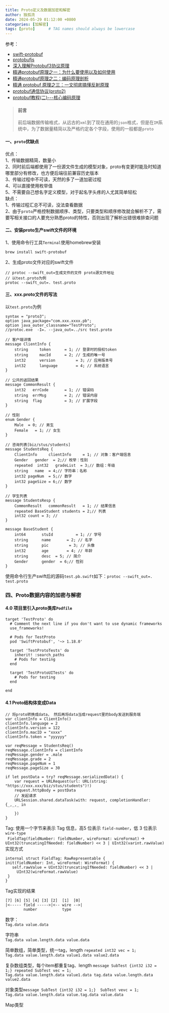 ```yaml
---
title: Proto定义及数据加密和解密
author: 独孤流
date: 2024-05-29 01:12:00 +0800
categories: [加解密]
tags: [proto]      # TAG names should always be lowercase
---
```

参考：
- [swift-protobuf](https://github.com/apple/swift-protobuf)
- [protobufjs](https://github.com/protobufjs/protobuf.js)
- [深入理解Protobuf3协议原理](https://juejin.cn/post/6844904007811465229)
- [精通protobuf原理之一：为什么要使用以及如何使用](https://juejin.cn/post/7175805388619513911)
- [精通protobuf原理之二：编码原理剖析](https://juejin.cn/post/7175805030191071293)
- [精通 protobuf 原理之三：一文彻底搞懂反射原理](https://juejin.cn/post/7297208885853519924)
- [protobuf通信协议(proto2)](https://ivanzz1001.github.io/records/post/cplusplus/2017/11/29/cplusplus_protobuf_part2)
- [protobuf教程(二)---核心编码原理](https://www.lixueduan.com/posts/protobuf/02-encode-core/)

> #### 前言
> 前后端数据传输格式，从远古的`xml`到了现在通用的`json`格式，但是在`IM`系统中，为了数据量精简以及严格约定各个字段，使用的一般都是`proto`

#### 一、`proto`优缺点
优点：\
1、传输数据精简，数量小\
2、同时前后端都使用了一份源文件生成的模型对象，proto有变更时能及时知道哪里部分有修改，也方便后端往前兼容历史版本\
3、传输过程中不可读，天然的多了一道加密过程\
4、可以直接使用枚举值\
5、不需要自己想名字定义模型，对于起名字头疼的人尤其简单轻松\
缺点：\
1、传输过程汇总不可读，没法查看数据\
2、由于`proto`严格控制数据顺序、类型，只要类型和顺序修改就会解析不了，需要写相关接口的人要充分熟悉proto的特性，否则出现了解析出错很难排查问题


#### 二、安装proto生产swift文件的环境
1、使用命令行工具`Terminal`使用homebrew安装
```
brew install swift-protobuf
```

2、生成proto文件对应的swift文件
```
// protoc --swift_out=生成文件的文件 proto源文件地址
// 以test.proto为例
protoc --swift_out=. test.proto
```

#### 三、xxx.proto文件的写法
以`test.proto`为例
```
syntax = "proto3";
option java_package="com.xxx.xxxx.pb";
option java_outer_classname="TestProto";
//protoc.exe  -I=. --java_out=../src test.proto

// 客户端详情
message ClientInfo {
    string     token      = 1; // 登录时的授权token
    string     macId      = 2; // 生成的唯一号
    int32      version         = 3; // 应用版本号
    int32      language        = 4; // 系统语言
}

// 公共的返回结果
message CommonResult {
    int32 	errCode       = 1; // 错误码
    string  errMsg        = 2; // 错误内容
    string  flag          = 3; // 扩展字段
}

// 性别
enum Gender {
    Male  = 0; // 男生
    Female   = 1; // 女生
}

// 咨询列表[biz/stus/students]
message StudentsReq {
    ClientInfo     clientInfo     = 1; // 对象：客户端信息
    Gender   gender  = 2;// 枚举：性别
    repeated  int32   gradeList  = 3;// 数组：年级
    string   name  = 4;// 字符串：名称
    int32 pageNum  = 5;// 数字
    int32 pageSize = 6;// 数字
}

// 学生列表
message StudentsResp {
    CommonResult   commonResult   = 1; // 结果信息
    repeated BaseStudent students = 2;// 列表
    int32 count = 3; //
}

message BaseStudent {
    int64       stuId          = 1; // 学号
    string      name       = 2; // 名字
    string      pic         = 3; // 头像
    int32       age        = 4; // 年龄
    string      desc  = 5; // 简介
    Gender      gender  = 6;// 性别
}
```

使用命令行生产swift后的源码`test.pb.swift`如下：`protoc --swift_out=. test.proto`

### 四、Proto数据内容的加密与解密
#### 4.0 项目里引入proto类库`Podfile`
```
target 'TestProto' do
  # Comment the next line if you don't want to use dynamic frameworks
  use_frameworks!

  # Pods for TestProto
  pod 'SwiftProtobuf', '~> 1.18.0'

  target 'TestProtoTests' do
    inherit! :search_paths
    # Pods for testing
  end

  target 'TestProtoUITests' do
    # Pods for testing
  end

end

```
#### 4.1 Proto结构体变成Data
```
// 将proto转换成data， 然后再将data当成request里的body发送到服务端
var clientInfo = ClientInfo()
clientInfo.language = 2
clientInfo.version = 122
clientInfo.macID = "xxxx"
clientInfo.token = "yyyyyy"

var reqMessage = StudentsReq()
reqMessage.clientInfo = clientInfo
reqMessage.gender = .male
reqMessage.grade = 2
reqMessage.pageNum = 1
reqMessage.pageSize = 30

if let postData = try? reqMessage.serializedData() {
    var request = URLRequest(url: URL(string: "https://xxx.xxx/biz/stus/students")!)
    request.httpBody = postData
    // 发起请求
    URLSession.shared.dataTask(with: request, completionHandler: {_,_,_ in
        
    })
}
```
Tag: 
使用一个字节来表示 Tag 信息，高5 位表示 `field-number`，低 3 位表示 `wire-type`\
 ` FieldTag(fieldNumber: fieldNumber, wireFormat: wireFormat)` -> `UInt32(truncatingIfNeeded: fieldNumber) << 3 | UInt32(varint.rawValue)`
 实现方式
 ```
 internal struct FieldTag: RawRepresentable {
 init(fieldNumber: Int, wireFormat: WireFormat) {
    self.rawValue = UInt32(truncatingIfNeeded: fieldNumber) << 3 |
      UInt32(wireFormat.rawValue)
  }
 }
```
Tag实现的结果
```
[7] [6] [5] [4] [3] [2]  [1]  [0]
|<----- field ----->|<-- wire -->|
        number           type 
```
数字：\
`Tag.data value.data`

字符串\
`Tag.data value.length.data value.data`

简单数组，简单类型，统一tag，length `repeated int32 vec = 1;`\
`Tag.data value.length.data value1.data value2.data`

复杂数组类型，每个item都重复tag、length `message SubTest {int32 i32 = 1;} repeated SubTest vec = 1;`\
`Tag.data value.length.data value1.data tag.data value.length.data value2.data`

对象类型`message SubTest {int32 i32 = 1;}  SubTest vevc = 1;`\
`Tag.data value.length.data value.tag.data value.data`

Map类型